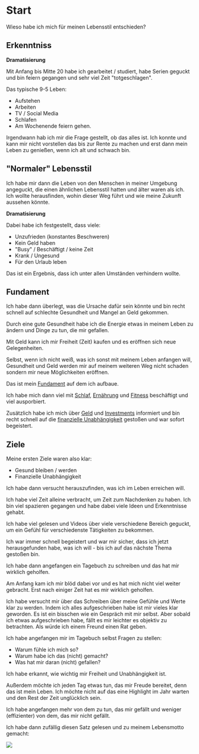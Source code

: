 # Start

Wieso habe ich mich für meinen Lebensstil entschieden?

## Erkenntniss

**Dramatisierung**

Mit Anfang bis Mitte 20 habe ich gearbeitet / studiert, habe Serien geguckt und bin feiern gegangen und sehr viel Zeit "totgeschlagen".

Das typische 9-5 Leben:
- Aufstehen
- Arbeiten
- TV / Social Media
- Schlafen
- Am Wochenende feiern gehen.

Irgendwann hab ich mir die Frage gestellt, ob das alles ist. Ich konnte und kann mir nicht vorstellen das bis zur Rente zu machen und erst dann mein Leben zu genießen, wenn ich alt und schwach bin.

## "Normaler" Lebensstil

Ich habe mir dann die Leben von den Menschen in meiner Umgebung angeguckt, die einen ähnlichen Lebensstil hatten und älter waren als ich. Ich wollte herausfinden, wohin dieser Weg führt und wie meine Zukunft aussehen könnte.

**Dramatisierung**

Dabei habe ich festgestellt, dass viele:
- Unzufrieden (konstantes Beschweren)
- Kein Geld haben
- "Busy" / Beschäftigt / keine Zeit
- Krank / Ungesund
- Für den Urlaub leben

Das ist ein Ergebnis, dass ich unter allen Umständen verhindern wollte.

## Fundament

Ich habe dann überlegt, was die Ursache dafür sein könnte und bin recht schnell auf schlechte Gesundheit und Mangel an Geld gekommen.

Durch eine gute Gesundheit habe ich die Energie etwas in meinem Leben zu ändern und Dinge zu tun, die mir gefallen.

Mit Geld kann ich mir Freiheit (Zeit) kaufen und es eröffnen sich neue Gelegenheiten.

Selbst, wenn ich nicht weiß, was ich sonst mit meinem Leben anfangen will, Gesundheit und Geld werden mir auf meinem weiteren Weg nicht schaden sondern mir neue Möglichkeiten eröffnen.

Das ist mein [Fundament](./leben.md) auf dem ich aufbaue.

Ich habe mich dann viel mit [Schlaf](./gesundheit/schlaf.md), [Ernährung](./gesundheit/ernaehrung.md) und [Fitness](./gesundheit/fitness.md) beschäftigt und viel ausporbiert.

Zusätzlich habe ich mich über [Geld](./finanzen/finanzen.md) und [Investments](./finanzen/investments.md) informiert und bin recht schnell auf die [finanzielle Unabhängigkeit](./finanzen/finanzielle-unabhaengigkeit.md) gestoßen und war sofort begeistert.

## Ziele

Meine ersten Ziele waren also klar:
- Gesund bleiben / werden
- Finanzielle Unabhängigkeit

Ich habe dann versucht herauszufinden, was ich im Leben erreichen will. 

Ich habe viel Zeit alleine verbracht, um Zeit zum Nachdenken zu haben. Ich bin viel spazieren gegangen und habe dabei viele Ideen und Erkenntnisse gehabt.

Ich habe viel gelesen und Videos über viele verschiedene Bereich geguckt, um ein Gefühl für verschiedenste Tätigkeiten zu bekommen.

Ich war immer schnell begeistert und war mir sicher, dass ich jetzt herausgefunden habe, was ich will - bis ich auf das nächste Thema gestoßen bin.

Ich habe dann angefangen ein Tagebuch zu schreiben und das hat mir wirklich geholfen.

Am Anfang kam ich mir blöd dabei vor und es hat mich nicht viel weiter gebracht. Erst nach einiger Zeit hat es mir wirklich geholfen.

Ich habe versucht mir über das Schreiben über meine Gefühle und Werte klar zu werden. Indem ich alles aufgeschrieben habe ist mir vieles klar geworden. Es ist ein bisschen wie ein Gespräch mit mir selbst. Aber sobald ich etwas aufgeschrieben habe, fällt es mir leichter es objektiv zu betrachten. Als würde ich einem Freund einen Rat geben.

Ich habe angefangen mir im Tagebuch selbst Fragen zu stellen:
- Warum fühle ich mich so?
- Warum habe ich das (nicht) gemacht?
- Was hat mir daran (nicht) gefallen?

Ich habe erkannt, wie wichtig mir Freiheit und Unabhängigkeit ist. 

Außerdem möchte ich jeden Tag etwas tun, das mir Freude bereitet, denn das ist mein Leben. Ich möchte nicht auf das eine Highlight im Jahr warten und den Rest der Zeit unglücklich sein.

Ich habe angefangen mehr von dem zu tun, das mir gefällt und weniger (effizienter) von dem, das mir nicht gefällt.

Ich habe dann zufällig diesen Satz gelesen und zu meinem Lebensmotto gemacht:

![](./motto.png)



